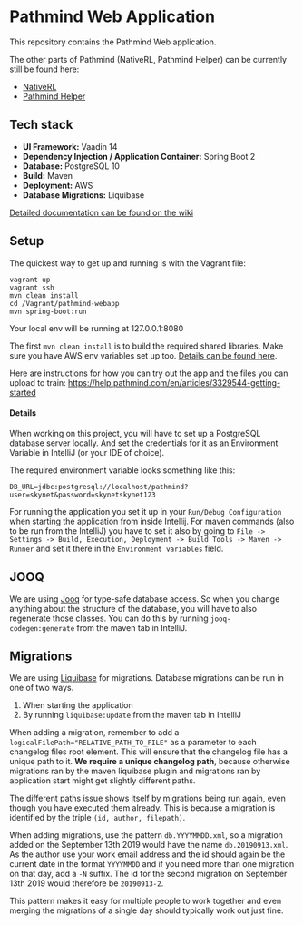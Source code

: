 # Pathmind Web Application

This repository contains the Pathmind Web application.

The other parts of Pathmind (NativeRL, Pathmind Helper) can be currently still be found here:

- [NativeRL](https://github.com/SkymindIO/skil-somatic-cloud/tree/master/nativerl)
- [Pathmind Helper](https://github.com/SkymindIO/skil-somatic-cloud/tree/master/PathmindPolicyHelper)

## Tech stack

- **UI Framework:** Vaadin 14
- **Dependency Injection / Application Container:** Spring Boot 2
- **Database:** PostgreSQL 10
- **Build:** Maven
- **Deployment:** AWS
- **Database Migrations:** Liquibase

[Detailed documentation can be found on the wiki](https://github.com/SkymindIO/pathmind-webapp/wiki)

## Setup

The quickest way to get up and running is with the Vagrant file:

```
vagrant up
vagrant ssh
mvn clean install
cd /Vagrant/pathmind-webapp
mvn spring-boot:run
```

Your local env will be running at 127.0.0.1:8080

The first `mvn clean install` is to build the required shared libraries. Make sure you have AWS env variables set up too.
[Details can be found here](https://github.com/SkymindIO/pathmind-webapp/wiki/Setting-up-your-dev-environment). 

Here are instructions for how you can try out the app and the files you can upload to train:
https://help.pathmind.com/en/articles/3329544-getting-started

#### Details

When working on this project, you will have to set up a PostgreSQL database server locally. And set the credentials for
it as an Environment Variable in IntelliJ (or your IDE of choice).

The required environment variable looks something like this:

```
DB_URL=jdbc:postgresql://localhost/pathmind?user=skynet&password=skynetskynet123
```

For running the application you set it up in your `Run/Debug Configuration` when starting the application from inside
Intellij. For maven commands (also to be run from the IntelliJ) you have to set it also by going to
`File -> Settings -> Build, Execution, Deployment -> Build Tools -> Maven -> Runner` and set it there in the
`Environment variables` field.

## JOOQ

We are using [Jooq](https://www.jooq.org/doc/3.11/manual/) for type-safe database access. So when you change anything
about the structure of the database, you will have to also regenerate those classes. You can do this by running
`jooq-codegen:generate` from the maven tab in IntelliJ.

## Migrations

We are using [Liquibase](https://www.liquibase.org/documentation/xml_format.html) for migrations. Database migrations
can be run in one of two ways.

1. When starting the application
2. By running `liquibase:update` from the maven tab in IntelliJ

When adding a migration, remember to add a `logicalFilePath="RELATIVE_PATH_TO_FILE"` as a parameter to each changelog
files root element. This will ensure that the changelog file has a unique path to it. **We require a unique changelog
path**, because otherwise migrations ran by the maven liquibase plugin and migrations ran by application start might
get slightly different paths.

The different paths issue shows itself by migrations being run again, even though you have executed them already. This
is because a migration is identified by the triple `(id, author, filepath)`.

When adding migrations, use the pattern `db.YYYYMMDD.xml`, so a migration added on the September 13th 2019 would have
the name `db.20190913.xml`. As the author use your work email address and the id should again be the current date in the
format `YYYYMMDD` and if you need more than one migration on that day, add a `-N` suffix. The id for the second
migration on September 13th 2019 would therefore be `20190913-2`.

This pattern makes it easy for multiple people to work together and even merging the migrations of a single day should
typically work out just fine.
